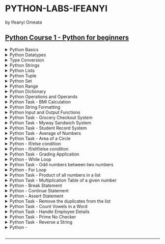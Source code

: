# PYTHON-LABS-IFEANYI
by Ifeanyi Omeata

## [Python Course 1 - Python for beginners](https://www.udemy.com/course/python-core-and-advanced)

<details>
  <summary>Python Basics</summary>

  - [ ] 1. Print String
  - [ ] 2. Use Comments

  ### 1. Print String

  ```py
  print("Hello World!")
  print("Python is easy!")

  if __name__ == '__main__':
      print('Completed!')
  ```

  ```
  Hello World!
  Python is easy!
  Completed!
  ```

  ### 2. Use Comments

  ```py
  """This is a multi-line comment
  Author: Ifeanyi omeata
  Date: 2025
  """
  
  # This is a sample Python script.
  print("Hello World!")
  print("Python is easy!")
  
  # Press the green button in the gutter to run the script.
  if __name__ == '__main__':
      print('Completed!')
  ```

  ```
  Hello World!
  Python is easy!
  Completed!
  ```

</details>

<details>
  <summary>Python Datatypes</summary>

  - [ ] 1. NoneType
  - [ ] 2. Numeric-Integer
  - [ ] 3. Numeric-Floating Point (float)
  - [ ] 4. Numeric-Complex
  - [ ] 5. Numeric-Binary
  - [ ] 6. Numeric-Hexadecimal
  - [ ] 7. Boolean

  ### 1. NoneType
  - [ ] NoneType: an object that does not contain any value
  
  ```py
  #NoneType
  a = None
  print(a)
  print(type(a))
  ```

  ```
  None
  <class 'NoneType'>
  ```

  ### 2. Numeric-Integer

  ```py
  #Numeric-Integer
  a1 = 11
  b1 = 100
  c1 = -66
  print(a1,b1,c1)
  ```

  ```
  11 100 -66
  ```

  ### 3. Numeric-Floating Point (float)

  ```py
  #Numeric-Floating Point (float)
  a2 = 33.5
  b2 = -25.8
  print(a2,b2)
  ```

  ```
  33.5 -25.8
  ```

  ### 4. Numeric-Complex

  ```py
  #Numeric-Complex
  a3 = 3+5j
  print(a3)
  print(type(a3))
  ```

  ```
  (3+5j)
  <class 'complex'>
  ```

  ### 5. Numeric-Binary

  ```py
  #Numeric-Binary
  a4=0B1010
  print(a4)
  print(type(a4))
  ```

  ```
  10
  <class 'int'>
  ```

  ### 6. Numeric-Hexadecimal

  ```py
  #Numeric-Hexadecimal
  a5=0XFF
  print(a5)
  print(type(a5))
  ```

  ```
  255
  <class 'int'>
  ```

  ### 7. Boolean

  ```py
  #Boolean
  a6 = True
  b6 = False
  print(a6,b6)
  print(9>8)
  print(type(a6))
  ```

  ```
  True False
  True
  <class 'bool'>
  ```

</details>

<details>
  <summary>Type Conversion</summary>

  - [ ] 1. Floating Point to Integer
  - [ ] 2. String to Floating Point
  - [ ] 3. Integer to Binary

  ### 1. Floating Point to Integer

  ```py
  #Floating Point to Integer
  a1=33.5
  b1=int(a1)
  print(b1)
  print(type(b1))
  ```

  ```
  33
  <class 'int'>
  ```

  ### 2. String to Floating Point

  ```py
  #String to Floating Point
  a2="22.5"
  b2=float(a2)
  print(b2)
  print(type(b2))
  ```

  ```
  22.5
  <class 'float'>
  ```

  ### 3. Integer to Binary

  ```py
  #Integer to Binary
  a3=10
  b3=bin(a3)
  print(b3)
  print(type(b3))
  ```

  ```
  0b1010
  <class 'str'>
  ```

</details>

<details>
  <summary>Python Strings</summary>

  - [ ] 1. String Basics
  - [ ] 2. String Membership
  - [ ] 3. String Length
  - [ ] 4. String Concatenation
  - [ ] 5. String Repetition
  - [ ] 6. String Slicing
  - [ ] 7. String Strip
  - [ ] 8. String Replace
  - [ ] 9. String Split
  - [ ] 10. String Join
  - [ ] 11. String Format
  - [ ] 12. String Count
  - [ ] 13. String Find
  - [ ] 14. String Index
  - [ ] 15. String Isalnum
  - [ ] 16. String Isalpha
  - [ ] 17. String Isdigit
  - [ ] 18. String Islower
  - [ ] 19. String Isupper
  - [ ] 20. String Isspace
  - [ ] 21. String Istitle
  - [ ] 22. String to Number
  - [ ] 23. Number to String

  ### 1. String Basics

  ```py
  s1="You are a good person"
  print(s1)
  
  s2="""
  You are a great person
  You are a nice person
  """
  print(s2)
  ```

  ```
  You are a good person

  You are a great person
  You are a nice person
  ```

  ### 2. String Membership

  ```py
  s1="You are a good person"
  print(s1)

  #membership
  print("good" in s1)
  print("bad" in s1)
  ```

  ```
  You are a good person

  True
  False
  ```

  ### 3. String Length

  ```py
  s1="You are a good person"
  print(s1)
  
  #length
  print(len(s1))
  ```

  ```
  You are a good person

  21
  ```

  ### 4. String Concatenation

  ```py
  #concatenation
  s3="I love"
  s4="Python"
  s5=s3+s4
  print(s5)
  ```

  ```
  I lovePython
  ```

  ### 5. String Repetition

  ```py
  #repetition
  s6="Hello"
  s7=s6*3
  print(s7)
  ```

  ```
  HelloHelloHello
  ```

  ### 6. String Slicing

  ```py
  s1="You are a good person"

  #slicing
  print(s1[0])
  print(s1[0:])
  print(s1[:7])
  print(s1[0:6])
  print(s1[0:7:2])
  print(s1[-3:-1])
  print(s1[15::-1])
  print(s1[::-1])
  ```

  ```
  Y
  You are a good person
  You are
  You ar
  Yuae
  so
  p doog a era uoY
  nosrep doog a era uoY
  ```

  ### 7. String Strip

  ```py
  #string strip
  s2="   You are a good person   "
  print(s2.strip())
  print(s2.lstrip())
  print(s2.rstrip())
  ```

  ```
  You are a good person
  You are a good person   
     You are a good person
  ```

  ### 8. String Replace

  ```py
  #string replace
  s3="You are a good person"
  print(s3.replace("good","tall"))
  ```

  ```
  You are a tall person
  ```

  ### 9. String Split

  ```py
  #string split
  s4="You are a good person"
  print(s4.split())
  ```

  ```
  ['You', 'are', 'a', 'good', 'person']
  ```

  ### 10. String Join

  ```py
  #string join
  s5="You are a good person"
  print(" ".join(s5))
  ```

  ```
  Y o u   a r e   a   g o o d   p e r s o n
  ```

  ### 11. String Format

  ```py
  #string format
  s6="You are a good person"
  print(f"Hey! {s6}")
  ```

  ```
  Hey! You are a good person
  ```

  ### 12. String Count

  ```py
  #string count
  s7="You are a good person"
  print(s7.count("a"))
  ```

  ```
  2
  ```

  ### 13. String Find

  ```py
  #string find
  s8="You are a good person"
  print(s8.find("good"))
  print(s8.find("good", 2, 14))
  print(s8.find("good", 2, 10))
  ```

  ```
  10
  10
  -1
  ```

  ### 14. String Index

  ```py
  #string index
  s9="You are a good person"
  print(s9.index("good"))
  ```

  ```
  10
  ```

  ### 15. String Isalnum

  ```py
  #string isalnum
  s10="person123"
  print(s10.isalnum())
  ```

  ```
  True
  ```

  ### 16. String Isalpha

  ```py
  #string isalpha
  s11="person"
  print(s11.isalpha())
  ```

  ```
  True
  ```

  ### 17. String Isdigit

  ```py
  #string isdigit
  s12="123"
  print(s12.isdigit())
  ```

  ```
  True
  ```

  ### 18. String Islower

  ```py
  #string islower
  s13="person"
  print(s13.islower())
  ```

  ```
  True
  ```

  ### 19. String Isupper

  ```py
  #string isupper
  s14="PERSON"
  print(s14.isupper())
  ```

  ```
  True
  ```

  ### 20. String Isspace

  ```py
  #string isspace
  s15="  "
  print(s15.isspace())
  ```

  ```
  True
  ```

  ### 21. String Istitle

  ```py
  #string istitle
  s16="Person"
  print(s16.istitle())
  ```

  ```
  True
  ```

  ### 22. String to Number

  ```py
  # String to Number
  my_string = "1011101"
  my_number = int(my_string)
  print(my_number, type(my_number))
  ```

  ```
  1011101 <class 'int'>
  ```

  ### 23. Number to String

  ```py
  # Number to String
  my_number = 1011101
  my_string = str(my_number)
  print(my_string, type(my_string))
  ```

  ```
  1011101 <class 'str'>
  ```
  
</details>



<details>
  <summary>Python Lists</summary>

  - [ ] 1. List Basics
  - [ ] 2. List Length
  - [ ] 3. List Index
  - [ ] 4. List Slicing
  - [ ] 5. List Multiplication
  - [ ] 6. List Extend
  - [ ] 7. List Append
  - [ ] 8. List Insert
  - [ ] 9. List Remove
  - [ ] 10. List Pop
  - [ ] 11. List Clear
  - [ ] 12. List Sort
  - [ ] 13. List Reverse-Sort
  - [ ] 14. List Reverse
  - [ ] 15. List Copy
  - [ ] 16. List Max and min
  - [ ] 17. List to Tuple
  - [ ] 18. Tuple to List
  - [ ] 19. List to String
  - [ ] 20. String to List
  - [ ] 21. List to Dictionary
  - [ ] 22. Dictionary to List
  - [ ] 23. List to Set
  - [ ] 24. Set to List

  ### 1. List Basics

  ```py
  # List basics
  my_list = [10, 20, "Ifeanyi", -10, 30.5]
  print(my_list)
  ```

  ```
  [10, 20, 'Ifeanyi', -10, 30.5]
  ```

  ### 2. List Length

  ```py
  # List length
  my_list = [10, 20, "Ifeanyi", -10, 30.5]
  print(len(my_list))
  ```

  ```
  5
  ```

  ### 3. List Index

  ```py
  # List index
  my_list = [10, 20, "Ifeanyi", -10, 30.5]
  print(my_list[0], my_list[2])
  ```

  ```
  10 Ifeanyi
  ```

  ### 4. List Slicing

  ```py
  # List slicing
  my_list = [10, 20, "Ifeanyi", -10, 30.5]
  print(my_list[2:5])
  ```

  ```
  ['Ifeanyi', -10, 30.5]
  ```

  ### 5. List Multiplication

  ```py
  # List multiplication
  my_list = [10, 20, "Ifeanyi", -10, 30.5]
  print(my_list * 2)
  ```

  ```
  [10, 20, 'Ifeanyi', -10, 30.5, 10, 20, 'Ifeanyi', -10, 30.5]
  ```

  ### 6. List Extend

  ```py
  # List extend
  my_list = [10, 20, "Ifeanyi", -10, 30.5]
  my_list.extend([1, 2, 3])
  print(my_list)
  ```

  ```
  [10, 20, 'Ifeanyi', -10, 30.5, 1, 2, 3]
  ```

  ### 7. List Append

  ```py
  # List append
  my_list = [10, 20, "Ifeanyi", -10, 30.5]
  my_list.append("James")
  print(my_list)
  ```

  ```
  [10, 20, 'Ifeanyi', -10, 30.5, 'James']
  ```

  ### 8. List Insert

  ```py
  # List insert
  my_list = [10, 20, "Ifeanyi", -10, 30.5]
  my_list.insert(0, 99)
  print(my_list)
  ```

  ```
  [99, 10, 20, 'Ifeanyi', -10, 30.5]
  ```

  ### 9. List Remove

  ```py
  # List remove
  my_list = [10, 20, "Ifeanyi", -10, 30.5]
  my_list.remove(30.5)
  print(my_list)
  ```

  ```
  [10, 20, 'Ifeanyi', -10]
  ```

  ### 10. List Pop

  ```py
  # List pop
  my_list = [10, 20, "Ifeanyi", -10, 30.5]
  my_list.pop()
  print(my_list)
  ```

  ```
  [10, 20, 'Ifeanyi', -10]
  ```

  ### 11. List Clear

  ```py
  # List clear
  my_list = [10, 20, "Ifeanyi", -10, 30.5]
  my_list.clear()
  print(my_list)
  ```

  ```
  []
  ```

  ### 12. List Sort

  ```py
  # List sort
  my_list = ["10", "20", "Ifeanyi", "-10", "30.5"]
  my_list.sort()
  print(my_list)
  ```

  ```
  ['-10', '10', '20', '30.5', 'Ifeanyi']
  ```

  ### 13. List Reverse-Sort

  ```py
  # List reverse-sort
  my_list = ["10", "20", "Ifeanyi", "-10", "30.5"]
  my_list.sort(reverse=True)
  print(my_list)
  ```

  ```
  ['Ifeanyi', '30.5', '20', '10', '-10']
  ```

  ### 14. List Reverse

  ```py
  # List reverse
  my_list = [10, 20, "Ifeanyi", -10, 30.5]
  my_list.reverse()
  print(my_list)
  ```

  ```
  [30.5, -10, 'Ifeanyi', 20, 10]
  ```

  ### 15. List Copy

  ```py
  # List copy
  my_list = [10, 20, "Ifeanyi", -10, 30.5]
  my_new_list = my_list.copy()
  print(my_new_list)
  ```

  ```
  [10, 20, 'Ifeanyi', -10, 30.5]
  ```

  ### 16. List Max and min

  ```py
  # List Max and min
  my_list = [10, 20, -10, 30.5]
  print(max(my_list), min(my_list))
  ```

  ```
  30.5 -10
  ```

  ### 17. List to Tuple

  ```py
  # List to Tuple
  my_list = [10, 20, "Ifeanyi", -10, 30.5]
  my_tuple = tuple(my_list)
  print(my_tuple)
  ```

  ```
  (10, 20, 'Ifeanyi', -10, 30.5)
  ```

  ### 18. Tuple to List

  ```py
  # Tuple to List
  my_tuple = (10, 20, "Ifeanyi", -10, 30.5)
  my_list = list(my_tuple)
  print(my_list)
  ```

  ```
  [10, 20, 'Ifeanyi', -10, 30.5]
  ```

  ### 19. List to String

  ```py
  # List to String
  my_list = [10, 20, "Ifeanyi", -10, 30.5]
  my_string = ", ".join(str(item) for item in my_list)
  print(my_string)
  ```

  ```
  10, 20, Ifeanyi, -10, 30.5
  ```

  ### 20. String to List

  ```py
  # String to List
  my_string = "10, 20, Ifeanyi, -10, 30.5"
  my_list = my_string.split(", ")
  print(my_list)
  ```

  ```
  ['10', '20', 'Ifeanyi', '-10', '30.5']
  ```

  ### 21. List to Dictionary

  ```py
  # List to Dictionary
  my_list = [("a", 10), ("b", 20), ("c", 30)]
  my_dict = dict(my_list)
  print(my_dict)

  my_list = [10, 20, "Ifeanyi", -10, 30.5]
  my_dict = {item: index for index, item in enumerate(my_list)}
  print(my_dict)
  ```

  ```
  {'a': 10, 'b': 20, 'c': 30}
  {10: 0, 20: 1, 'Ifeanyi': 2, -10: 3, 30.5: 4}
  ```

  ### 22. Dictionary to List

  ```py
  # Dictionary to List
  my_dict = {"a": 10, "b": 20, "c": 30}
  my_list = list(my_dict.items())
  print(my_list)
  
  my_dict = {"a": 10, "b": 20, "c": 30}
  my_list = list(my_dict.values())
  print(my_list)
  
  my_dict = {"a": 10, "b": 20, "c": 30}
  my_list = list(my_dict.keys())
  print(my_list)
  ```

  ```
  [('a', 10), ('b', 20), ('c', 30)]
  [10, 20, 30]
  ['a', 'b', 'c']
  ```

  ### 23. List to Set

  ```py
  # List to Set
  my_list = [10, 20, "Ifeanyi", -10, 30.5]
  my_set = set(my_list)
  print(my_set)
  ```

  ```
  {10, 'Ifeanyi', 20, -10, 30.5}
  ```

  ### 24. Set to List

  ```py
  # Set to List
  my_set = {10, 20, "Ifeanyi", -10, 30.5}
  my_list = list(my_set)
  print(my_list)
  ```

  ```
  [20, 'Ifeanyi', -10, 10, 30.5]
  ```

</details>

<details>
  <summary>Python Tuple</summary>

  - [ ] 1. Tuple Basics
  - [ ] 2. Tuple Count
  - [ ] 3. Tuple Length
  - [ ] 4. Tuple Index
  - [ ] 5. Tuple Max & Min
  - [ ] 6. Tuple Sum
  - [ ] 7. Tuple Sorted
  - [ ] 8. Tuple Reversed
  - [ ] 9. Tuple Slicing
  - [ ] 10. Tuple Membership
  - [ ] 11. Tuple Unpacking
  - [ ] 12. Tuple to List
  - [ ] 13. List to Tuple
  - [ ] 14. Tuple to String
  - [ ] 15. String to Tuple
  - [ ] 16. Tuple to Dictionary
  - [ ] 17. Dictionary to Tuple
  - [ ] 18. Tuple to Set
  - [ ] 19. Set to Tuple

  ### 1. Tuple Basics

  ```py
  # Tuple basics
  my_tuple = (10, 20, "Ifeanyi", -10, 30.5)
  print(my_tuple)
  ```

  ```
  (10, 20, 'Ifeanyi', -10, 30.5)
  ```

  ### 2. Tuple Count

  ```py
  # Tuple Count
  my_tuple = (10, 20, "Ifeanyi", -10, 30.5, 10, 20)
  print(my_tuple.count(10))
  ```

  ```
  2
  ```

  ### 3. Tuple Length

  ```py
  # Tuple Length
  my_tuple = (10, 20, "Ifeanyi", -10, 30.5, 10, 20)
  print(len(my_tuple))
  ```

  ```
  7
  ```

  ### 4. Tuple Index

  ```py
  # Tuple Index
  my_tuple = (10, 20, "Ifeanyi", -10, 30.5, 10, 20)
  print(my_tuple.index(20))
  ```

  ```
  1
  ```

  ### 5. Tuple Max & Min

  ```py
  # Tuple Max & Min
  my_tuple = (10, 20, -10, 30.5, 10, 20)
  print(max(my_tuple), min(my_tuple))
  ```

  ```
  30.5 -10
  ```

  ### 6. Tuple Sum

  ```py
  # Tuple Sum
  my_tuple = (10, 20, -10, 30.5, 10, 20)
  print(sum(my_tuple))
  ```

  ```
  80.5
  ```

  ### 7. Tuple Sorted

  ```py
  # Tuple Sorted
  my_tuple = (10, 20, -10, 30.5, 10, 20)
  print(sorted(my_tuple))
  print(tuple(sorted(my_tuple)))
  print(sorted(my_tuple, reverse=True))
  print(tuple(sorted(my_tuple, reverse=True)))
  ```

  ```
  [-10, 10, 10, 20, 20, 30.5]
  (-10, 10, 10, 20, 20, 30.5)
  [30.5, 20, 20, 10, 10, -10]
  (30.5, 20, 20, 10, 10, -10)
  ```

  ### 8. Tuple Reversed

  ```py
  # Tuple Reversed
  my_tuple = (10, 20, -10, 30.5, 10, 20)
  print(reversed(my_tuple))
  print(tuple(reversed(my_tuple)))
  ```

  ```
  <reversed object at 0x00000169C2BFD060>
  (20, 10, 30.5, -10, 20, 10)
  ```

  ### 9. Tuple Slicing

  ```py
  # Tuple Slicing
  my_tuple = (10, 20, "Ifeanyi", -10, 30.5, 10, 20)
  print(my_tuple[0:3])
  ```

  ```
  (10, 20, 'Ifeanyi')
  ```

  ### 10. Tuple Membership

  ```py
  # Tuple Membership
  my_tuple = (10, 20, "Ifeanyi", -10, 30.5, 10, 20)
  print(10 in my_tuple)
  ```

  ```
  True
  ```

  ### 11. Tuple Unpacking

  ```py
  # Tuple Unpacking
  my_tuple = (10, 20, "Ifeanyi", -10, 30.5)
  a, b, c, d, e = my_tuple
  print(a, b, c, d, e)
  ```

  ```
  10 20 Ifeanyi -10 30.5
  ```

  ### 12. Tuple to List

  ```py
  # Tuple to List
  my_tuple = (10, 20, "Ifeanyi", -10, 30.5)
  my_list = list(my_tuple)
  print(my_list)
  ```

  ```
  [10, 20, 'Ifeanyi', -10, 30.5]
  ```

  ### 13. List to Tuple

  ```py
  # List to Tuple
  my_list = [10, 20, "Ifeanyi", -10, 30.5]
  my_tuple = tuple(my_list)
  print(my_tuple)
  ```

  ```
  (10, 20, 'Ifeanyi', -10, 30.5)
  ```

  ### 14. Tuple to String

  ```py
  # Tuple to String
  my_tuple = (10, 20, "Ifeanyi", -10, 30.5)
  my_string = ", ".join(str(item) for item in my_tuple)
  print(my_string)
  ```

  ```
  10, 20, Ifeanyi, -10, 30.5
  ```

  ### 15. String to Tuple

  ```py
  # String to Tuple
  my_string = "10, 20, Ifeanyi, -10, 30.5"
  my_tuple = tuple(my_string.split(", "))
  print(my_tuple)
  ```

  ```
  ('10', '20', 'Ifeanyi', '-10', '30.5')
  ```

  ### 16. Tuple to Dictionary

  ```py
  # Tuple to Dictionary
  my_tuple = (("a", 10), ("b", 20), ("c", 30))
  my_dict = dict(my_tuple)
  print(my_dict)
  ```

  ```
  {'a': 10, 'b': 20, 'c': 30}
  ```

  ### 17. Dictionary to Tuple

  ```py
  # Dictionary to Tuple
  my_dict = {"a": 10, "b": 20, "c": 30}
  my_tuple = tuple(my_dict.items())
  print(my_tuple)
  ```

  ```
  (('a', 10), ('b', 20), ('c', 30))
  ```

  ### 18. Tuple to Set

  ```py
  # Tuple to Set
  my_tuple = (10, 20, "Ifeanyi", -10, 30.5)
  my_set = set(my_tuple)
  print(my_set)
  ```

  ```
  {10, 20, 'Ifeanyi', -10, 30.5}
  ```

  ### 19. Set to Tuple

  ```py
  # Set to Tuple
  my_set = {10, 20, "Ifeanyi", -10, 30.5}
  my_tuple = tuple(my_set)
  print(my_tuple)
  ```

  ```
  (20, 'Ifeanyi', -10, 10, 30.5)
  ```

</details>


<details>
  <summary>Python Set</summary>

  - [ ] 1. Set Basics
  - [ ] 2. Set Add
  - [ ] 3. Set Remove
  - [ ] 4. Set Pop
  - [ ] 5. Set Clear
  - [ ] 6. Set Length
  - [ ] 7. Set Update
  - [ ] 8. Set Union
  - [ ] 9. Set Intersection
  - [ ] 10. Set Difference
  - [ ] 11. Set Symmetric Difference
  - [ ] 12. Set Subset
  - [ ] 13. Set Superset
  - [ ] 14. Set to Frozen Set
  - [ ] 15. Frozen Set to Set

  ### 1. Set Basics

  ```py
  # Set Basics
  my_set = {1, 2, 3, 4, 5}
  print(my_set)
  ```

  ```
  {1, 2, 3, 4, 5}
  ```

  ### 2. Set Add

  ```py
  # Set Add
  my_set = {1, 2, 3, 4, 5}
  my_set.add(6)
  print(my_set)
  ```

  ```
  {1, 2, 3, 4, 5, 6}
  ```

  ### 3. Set Remove

  ```py
  # Set Remove
  my_set = {1, 2, 3, 4, 5}
  my_set.remove(2)
  print(my_set)
  ```

  ```
  {1, 3, 4, 5}
  ```

  ### 4. Set Pop

  ```py
  # Set Pop
  my_set = {1, 2, 3, 4, 5}
  my_set.pop()
  print(my_set)
  ```

  ```
  {2, 3, 4, 5}
  ```

  ### 5. Set Clear

  ```py
  # Set Clear
  my_set = {1, 2, 3, 4, 5}
  my_set.clear()
  print(my_set)
  ```

  ```
  set()
  ```

  ### 6. Set Length

  ```py
  # Set Length
  my_set = {1, 2, 3, 4, 5}
  print(len(my_set))
  ```

  ```
  5
  ```

  ### 7. Set Update

  ```py
  # Set Update
  my_set = {1, 2, 3, 4, 5}
  my_set.update([4, 5, 6, 7, 8, 9, 10])
  print(my_set)
  ```

  ```
  {1, 2, 3, 4, 5, 6, 7, 8, 9, 10}
  ```

  ### 8. Set Union

  ```py
  # Set Union
  my_set = {1, 2, 3, 4, 5}
  my_set2 = {4, 5, 6, 7, 8, 9, 10}
  print(my_set.union(my_set2))
  ```

  ```
  {1, 2, 3, 4, 5, 6, 7, 8, 9, 10}
  ```

  ### 9. Set Intersection

  ```py
  # Set Intersection
  my_set = {1, 2, 3, 4, 5}
  my_set2 = {4, 5, 6, 7, 8, 9, 10}
  print(my_set.intersection(my_set2))
  ```

  ```
  {4, 5}
  ```

  ### 10. Set Difference

  ```py
  # Set Difference
  my_set = {1, 2, 3, 4, 5}
  my_set2 = {4, 5, 6, 7, 8, 9, 10}
  print(my_set.difference(my_set2))
  ```

  ```
  {1, 2, 3}
  ```

  ### 11. Set Symmetric Difference

  ```py
  # Set Symmetric Difference
  my_set = {1, 2, 3, 4, 5}
  my_set2 = {4, 5, 6, 7, 8, 9, 10}
  print(my_set.symmetric_difference(my_set2))
  ```

  ```
  {1, 2, 3, 6, 7, 8, 9, 10}
  ```

  ### 12. Set Subset

  ```py
  # Set Subset
  my_set = {1, 2, 3, 4, 5}
  my_set2 = {1, 2, 3, 4, 5, 6, 7, 8, 9, 10}
  print(my_set.issubset(my_set2))
  ```

  ```
  True
  ```

  ### 13. Set Superset

  ```py
  # Set Superset
  my_set = {1, 2, 3, 4, 5, 6, 7, 8, 9, 10}
  my_set2 = {1, 2, 3, 4, 5}
  print(my_set.issuperset(my_set2))
  ```

  ```
  True
  ```

  ### 14. Set to Frozen Set

  ```py
  # Set to Frozen Set
  my_set = {1, 2, 3, 4, 5}
  my_frozen_set = frozenset(my_set)
  print(my_frozen_set, type(my_frozen_set))
  ```

  ```
  frozenset({1, 2, 3, 4, 5}) <class 'frozenset'>
  ```

  ### 15. Frozen Set to Set

  ```py
  # Frozen Set to Set
  my_frozen_set = frozenset({1, 2, 3, 4, 5})
  my_set = set(my_frozen_set)
  print(my_set, type(my_set))
  ```

  ```
  {1, 2, 3, 4, 5} <class 'set'>
  ```


</details>


<details>
  <summary>Python Range</summary>

  - [ ] 1. Range Basics
  - [ ] 2. Range with start, stop
  - [ ] 3. Range with start, stop, step
  - [ ] 4. Range Length
  - [ ] 5. Range to List
  - [ ] 6. Range to Tuple
  - [ ] 7. Range to Set
  - [ ] 8. Range to Dictionary

  ### 1. Range Basics

  ```py
  # Range Basics
  my_range = range(5)
  for i in my_range:
      print(i)
  ```

  ```
  0
  1
  2
  3
  4
  ```

  ### 2. Range with start, stop

  ```py
  # Range with start, stop
  my_range = range(1, 10)
  for i in my_range:
      print(i)
  ```

  ```
  1
  2
  3
  4
  5
  6
  7
  8
  9
  ```

  ### 3. Range with start, stop, step

  ```py
  # Range with start, stop, step
  my_range = range(1, 10, 2)
  for i in my_range:
      print(i)
  ```

  ```
  1
  3
  5
  7
  9
  ```

  ### 4. Range Length

  ```py
  # Range Length
  my_range = range(5)
  print(len(my_range))
  ```

  ```
  5
  ```

  ### 5. Range to List

  ```py
  # Range to List
  my_range = range(5)
  my_list = list(my_range)
  print(my_list)
  ```

  ```
  [0, 1, 2, 3, 4]
  ```

  ### 6. Range to Tuple

  ```py
  # Range to Tuple
  my_range = range(5)
  my_tuple = tuple(my_range)
  print(my_tuple)
  ```

  ```
  (0, 1, 2, 3, 4)
  ```

  ### 7. Range to Set

  ```py
  # Range to Set
  my_range = range(5)
  my_set = set(my_range)
  print(my_set)
  ```

  ```
  {0, 1, 2, 3, 4}
  ```

  ### 8. Range to Dictionary

  ```py
  # Range to Dictionary
  my_range = range(5,10,2)
  my_dict = dict((index,item) for index,item in enumerate(my_range))
  print(my_dict)
  ```

  ```
  {0: 5, 1: 7, 2: 9}
  ```

</details>


<details>
  <summary>Python Dictionary</summary>
  
  - [ ] 1. Dictionary Basics
  - [ ] 2. Dictionary Length
  - [ ] 3. Dictionary Access
  - [ ] 4. Dictionary Get
  - [ ] 5. Dictionary Items
  - [ ] 6. Dictionary Keys
  - [ ] 7. Dictionary Values
  - [ ] 8. Dictionary Clear
  - [ ] 9. Dictionary Copy
  - [ ] 10. Dictionary Fromkeys
  - [ ] 11. Dictionary Has_key
  - [ ] 12. Dictionary Pop
  - [ ] 13. Dictionary Popitem
  - [ ] 14. Dictionary Setdefault
  - [ ] 15. Dictionary Update
  - [ ] 16. Dictionary with Nested Dictionaries
  - [ ] 17. Dictionary with list of Tuples
  - [ ] 18. Dictionary with list of Dictionaries

  ### 1. Dictionary Basics

  ```py
  # Dictionary Basics
  my_dict = {"name": "John", "age": 25, "city": "New York", "is_student": True}
  print(my_dict)
  ```

  ```
  {'name': 'John', 'age': 25, 'city': 'New York', 'is_student': True}
  ```

  ### 2. Dictionary Length

  ```py
  # Dictionary Length
  my_dict = {"name": "John", "age": 25, "city": "New York", "is_student": True}
  print(len(my_dict))
  ```

  ```
  4
  ```

  ### 3. Dictionary Access

  ```py
  # Dictionary access
  my_dict = {"name": "John", "age": 25, "city": "New York", "is_student": True}
  print(my_dict["name"])
  ```

  ```
  John
  ```

  ### 4. Dictionary Get

  ```py
  # Dictionary get
  my_dict = {"name": "John", "age": 25, "city": "New York", "is_student": True}
  print(my_dict.get("name"))
  ```

  ```
  John
  ```

  ### 5. Dictionary Items

  ```py
  # Dictionary items
  my_dict = {"name": "John", "age": 25, "city": "New York", "is_student": True}
  print(my_dict.items())
  ```

  ```
  dict_items([('name', 'John'), ('age', 25), ('city', 'New York'), ('is_student', True)])
  ```

  ### 6. Dictionary Keys

  ```py
  # Dictionary keys
  my_dict = {"name": "John", "age": 25, "city": "New York", "is_student": True}
  print(my_dict.keys())
  ```

  ```
  dict_keys(['name', 'age', 'city', 'is_student'])
  ```

  ### 7. Dictionary Values

  ```py
  # Dictionary values
  my_dict = {"name": "John", "age": 25, "city": "New York", "is_student": True}
  print(my_dict.values())
  ```

  ```
  dict_values(['John', 25, 'New York', True])
  ```

  ### 8. Dictionary Clear

  ```py
  # Dictionary clear
  my_dict = {"name": "John", "age": 25, "city": "New York", "is_student": True}
  my_dict.clear()
  print(my_dict)
  ```

  ```
  {}
  ```

  ### 9. Dictionary Copy

  ```py
  # Dictionary copy
  my_dict = {"name": "John", "age": 25, "city": "New York", "is_student": True}
  my_dict_copy = my_dict.copy()
  print(my_dict_copy)
  ```

  ```
  {'name': 'John', 'age': 25, 'city': 'New York', 'is_student': True}
  ```

  ### 10. Dictionary Fromkeys

  ```py
  # Dictionary fromkeys
  my_dict = {"name": "John", "age": 25, "city": "New York", "is_student": True}
  
  my_dict_fromkeys = dict.fromkeys(["name", "age", "city", "is_student"])
  print("Default fromkeys:", my_dict_fromkeys)
  
  my_dict_fromkeys_with_value = dict.fromkeys(["name", "age", "city", "is_student"], "default")
  print("fromkeys with default value:", my_dict_fromkeys_with_value)
  ```

  ```
  Default fromkeys: {'name': None, 'age': None, 'city': None, 'is_student': None}
  fromkeys with default value: {'name': 'default', 'age': 'default', 'city': 'default', 'is_student': 'default'}
  ```

  ### 11. Dictionary Has_key

  ```py
  # Dictionary has_key
  my_dict = {"name": "John", "age": 25, "city": "New York", "is_student": True}
  print("name" in my_dict)
  ```

  ```
  True
  ```

  ### 12. Dictionary Pop

  ```py
  # Dictionary pop
  my_dict = {"name": "John", "age": 25, "city": "New York", "is_student": True}
  my_dict.pop("name")
  print(my_dict)
  ```

  ```
  {'age': 25, 'city': 'New York', 'is_student': True}
  ```

  ### 13. Dictionary Popitem

  ```py
  # Dictionary popitem
  my_dict = {"name": "John", "age": 25, "city": "New York", "is_student": True}
  my_dict.popitem()
  print(my_dict)
  ```

  ```
  {'name': 'John', 'age': 25, 'city': 'New York'}
  ```

  ### 14. Dictionary Setdefault

  ```py
  # Dictionary setdefault
  my_dict = {"age": 25, "city": "New York", "is_student": True}
  my_dict.setdefault("name", "Unknown")
  print(my_dict)
  ```

  ```
  {'age': 25, 'city': 'New York', 'is_student': True, 'name': 'Unknown'}
  ```

  ### 15. Dictionary Update

  ```py
  # Dictionary update
  my_dict = {"name": "John", "age": 25, "city": "New York", "is_student": True}
  my_dict.update({"name": "Daniel", "age": 30})
  print(my_dict)
  ```

  ```
  {'name': 'Daniel', 'age': 30, 'city': 'New York', 'is_student': True}
  ```

  ### 16. Dictionary with Nested Dictionaries

  ```py
  # Dictionary with nested dictionaries
  my_dict = {
      "name": "John",
      "age": 25,
      "city": "New York",
      "is_student": True,
      "address": {
          "street": "123 Main St",
          "city": "New York",
          "zip": "10001"
      }
  }
  print(my_dict)
  ```

  ```
  {'name': 'John', 'age': 25, 'city': 'New York', 'is_student': True, 'address': {'street': '123 Main St', 'city': 'New York', 'zip': '10001'}}
  ```

  ### 17. Dictionary with list of Tuples

  ```py
  # Dictionary with list of tuples
  my_dict = {
      "name": "John",
      "age": 25,
      "city": "New York",
      "skills": [("Python", "Intermediate"), ("SQL", "Advanced"), ("JavaScript", "Beginner")]
  }
  print(my_dict)
  ```

  ```
  {'name': 'John', 'age': 25, 'city': 'New York', 'skills': [('Python', 'Intermediate'), ('SQL', 'Advanced'), ('JavaScript', 'Beginner')]}
  ```

  ### 18. Dictionary with list of Dictionaries

  ```py
  # Dictionary with list of dictionaries
  my_dict = {
      "name": "John",
      "age": 25,
      "city": "New York",
      "skills": [
          {"language": "Python", "level": "Intermediate"},
          {"language": "SQL", "level": "Advanced"},
          {"language": "JavaScript", "level": "Beginner"}
      ]
  }
  print(my_dict)
  ```

  ```
  {'name': 'John', 'age': 25, 'city': 'New York', 'skills': [{'language': 'Python', 'level': 'Intermediate'}, {'language': 'SQL', 'level': 'Advanced'}, {'language': 'JavaScript', 'level': 'Beginner'}]}
  ```

</details>


<details>
  <summary>Python Operations and Operands</summary>
  
  - [ ] 1. Addition
  - [ ] 2. Subtraction
  - [ ] 3. Multiplication
  - [ ] 4. Division
  - [ ] 5. Floor Division
  - [ ] 6. Modulus
  - [ ] 7. Exponentiation
  - [ ] 8. Assignment Operators
  - [ ] 9. Comparison Operators
  - [ ] 10. Logical Operators
  - [ ] 11. Identity Operators
  - [ ] 12. Membership Operators

  ### 1. Addition

  ```py
  # Addition
  a,b=10,5
  print(a+b)
  ```

  ```
  15
  ```

  ### 2. Subtraction

  ```py
  # Subtraction
  a,b=10,5
  print(a-b)
  ```

  ```
  5
  ```

  ### 3. Multiplication

  ```py
  # Multiplication
  a,b=10,5
  print(a*b)
  ```

  ```
  50
  ```

  ### 4. Division

  ```py
  # Division
  a,b=10,5
  print(a/b)
  ```

  ```
  2.0
  ```

  ### 5. Floor Division

  ```py
  # Floor Division
  a,b=10,5
  print(a//b)
  ```

  ```
  2
  ```

  ### 6. Modulus

  ```py
  # Modulus
  a,b=10,5
  print(a%b)
  ```

  ```
  0
  ```

  ### 7. Exponentiation

  ```py
  # Exponentiation
  a,b=10,5
  print(a**b)
  ```

  ```
  100000
  ```

  ### 8. Assignment Operators

  ```py
  # Assignment Operators
  a=b=c=10
  print(a,b,c)
  
  a=10
  a+=10
  print(a)
  
  a=10
  a-=10
  print(a)
  
  a=10
  a*=10
  print(a)
  
  a=10
  a/=10
  print(a)
  
  a=10
  a%=10
  print(a)
  
  a=10
  a//=10
  print(a)
  
  a=10
  a**=10
  print(a)
  ```

  ```
  10 10 10
  20
  0
  100
  1.0
  0
  1
  10000000000
  ```

  ### 9. Comparison Operators

  ```py
  # Comparison Operators
  a,b=10,5
  print(a==b)
  print(a!=b)
  print(a>b)
  print(a<b)
  print(a>=b)
  print(a<=b)
  ```

  ```
  False
  True
  True
  False
  True
  False
  ```

  ### 10. Logical Operators

  ```py
  # Logical Operators
  a,b=True,False
  print(a and b)
  print(a or b)
  print(not a)
  ```

  ```
  False
  True
  False
  ```

  ### 11. Identity Operators

  ```py
  # Identity Operators
  a,b=10,10
  print(a is b)
  print(a is not b)
  ```

  ```
  True
  False
  ```

  ### 12. Membership Operators

  ```py
  # Membership Operators
  a="Hello World"
  print("H" in a)
  print("h" in a)
  print("H" not in a)
  print("h" not in a)
  ```

  ```
  True
  False
  False
  True
  ```


</details>


<details>
  <summary>Python Task - BMI Calculation</summary>
 
  ### Calculate BMI

  ```py
  # Calculate BMI
  height_in_feet=5.9167
  weight_in_kg=80
  
  height_in_meters=height_in_feet*0.3048
  
  bmi=weight_in_kg/(height_in_meters**2)
  print('BMI', bmi)
  ```

  ```
  BMI 24.59806602388617
  ```

</details>


<details>
  <summary>Python String Formatting</summary>
 
  ### Python String Formatting

  ```py
  #String Formatting
  name,marks="John",94.5678
  print(name,marks,sep='|')
  
  print("Name is",name,"and marks are",marks)
  print("Name is %s and marks are %.3f"%(name,marks))
  print("Name is {0} and marks are {1:.2f}".format(name,marks))
  print(f"Name is {name} and marks are {marks:.1f}")
  ```

  ```
  John|94.5678
  Name is John and marks are 94.5678
  Name is John and marks are 94.568
  Name is John and marks are 94.57
  Name is John and marks are 94.6
  ```

</details>

<details>
  <summary>Python Input and Output Functions</summary>
  
  - [ ] 1. Input and Output Functions
  - [ ] 2. Multiple Inputs
 
  ### 1. Input and Output Functions

  ```py
  # Input and Output Functions
  name=input("Enter your name: ")
  age=int(input("Enter your age: "))
  print(name,age)
  print(type(name),type(age))
  ```

  ```
  Enter your name: Ifeanyi
  Enter your age: 30
  Ifeanyi 30
  <class 'str'> <class 'int'>
  ```

  ### 2. Multiple Inputs
  
  ```py
  # Multiple Inputs
  a,b,c=input("Enter three numbers separated by comma: ").split(",")
  list_1=[int(x) for x in input("Enter another three numbers: ").split()]
  print(a,b,c)
  print(type(a),type(b),type(c))
  print(list_1)
  ```

  ```
  Enter three numbers separated by comma: 2,3,4
  Enter another three numbers: 1 2 3
  2 3 4
  <class 'str'> <class 'str'> <class 'str'>
  [1, 2, 3]
  ```

</details>

<details>
  <summary>Python Task - Grocery Checkout System</summary>
  
  ### python\index.py

  ```py
  # Python Task - Grocery Checkout System

  prices = {
      'apple': 1.00,
      'banana': 0.50,
      'orange': 0.75,
      'pear': 1.25,
      'pineapple': 2.00,
  }
  
  TAX_RATE = 8.5/100
  
  item_1_name = input("Enter the name of the first item: ").lower()
  item_1_quantity = int(input("Enter the quantity of the first item: "))
  
  item_2_name = input("Enter the name of the second item: ").lower()
  item_2_quantity = int(input("Enter the quantity of the second item: "))
  
  item_3_name = input("Enter the name of the third item: ").lower()
  item_3_quantity = int(input("Enter the quantity of the third item: "))
  
  item_1_unit_price = prices.get(item_1_name,0.0)
  item_2_unit_price = prices.get(item_2_name,0.0)
  item_3_unit_price = prices.get(item_3_name,0.0)
  
  item_1_price = item_1_unit_price * item_1_quantity
  item_2_price = item_2_unit_price * item_2_quantity
  item_3_price = item_3_unit_price * item_3_quantity
  
  total_price = item_1_price + item_2_price + item_3_price
  
  tax_amount = total_price * TAX_RATE
  total_price_with_tax = total_price + tax_amount
  
  print("\n-----Receipt-----")
  print(f"{item_1_name.capitalize()}: {item_1_quantity} @ ${item_1_unit_price:.2f} each = ${item_1_price:.2f}")
  print(f"{item_2_name.capitalize()}: {item_2_quantity} @ ${item_2_unit_price:.2f} each = ${item_2_price:.2f}")
  print(f"{item_3_name.capitalize()}: {item_3_quantity} @ ${item_3_unit_price:.2f} each = ${item_3_price:.2f}")
  
  print(f"Subtotal: ${total_price:.2f}")
  print(f"Tax (8.5%): ${tax_amount:.2f}")
  print(f"Total Amount: ${total_price_with_tax:.2f}")
  print("-----------------\n")
  ```

  ```
  Enter the name of the first item: apple
  Enter the quantity of the first item: 10
  Enter the name of the second item: pear
  Enter the quantity of the second item: 5
  Enter the name of the third item: pineapple
  Enter the quantity of the third item: 2
  
  -----Receipt-----
  Apple: 10 @ $1.00 each = $10.00
  Pear: 5 @ $1.25 each = $6.25
  Pineapple: 2 @ $2.00 each = $4.00
  Subtotal: $20.25
  Tax (8.5%): $1.72
  Total Amount: $21.97
  -----------------
  ```

</details>

<details>
  <summary>Python Task - Myway Sandwich System</summary>
  
  ### python\index.py
  
  ```py
  # Python Task - Myway Sandwich System
  
  myway_sandwiches = {
      "1": ['steak_n_cheese', 10.00],
      "2": ['steak_n_bacon', 12.00],
      "3": ['bourbon_brisket', 14.00],
      "4": ['chicken_teriyaki', 12.00],
      "5": ['turkey_breast', 12.00],
      "6": ['meatball_sub', 9.00],
      "7": ['italian_sub', 11.00],
  }
  
  toppings = {
      'onions': 1.00,
      'lettuce': 0.50,
      'olive': 1.25,
      'peppers': 2.00,
      'pickles': 1.00,
      'tomatoes': 0.50,
  }
  
  TAX_RATE = 8.5/100
  
  sandwich_no = input("Enter the menu number of the sandwich you want to order: ")
  sandwich_qty = int(input("Enter the quantity of the sandwich you want to order: "))
  
  toppings_1_name = input("Enter the name of the first topping: ").lower()
  toppings_1_qty = int(input("Enter the quantity of the first topping: "))
  
  toppings_2_name = input("Enter the name of the second topping: ").lower()
  toppings_2_qty = int(input("Enter the quantity of the second topping: "))
  
  toppings_3_name = input("Enter the name of the third topping: ").lower()
  toppings_3_qty = int(input("Enter the quantity of the third topping: "))
  
  sandwich_unit_price = myway_sandwiches.get(sandwich_no)[1]
  toppings_1_unit_price = toppings.get(toppings_1_name,0.0)
  toppings_2_unit_price = toppings.get(toppings_2_name,0.0)
  toppings_3_unit_price = toppings.get(toppings_3_name,0.0)
  
  sandwich_price = sandwich_unit_price * sandwich_qty
  toppings_1_price = toppings_1_unit_price * toppings_1_qty
  toppings_2_price = toppings_2_unit_price * toppings_2_qty
  toppings_3_price = toppings_3_unit_price * toppings_3_qty
  
  total_price = sandwich_price + toppings_1_price + toppings_2_price + toppings_3_price
  
  tax_amount = total_price * TAX_RATE
  total_price_with_tax = total_price + tax_amount
  
  print("\n-----Receipt-----")
  print(f"{myway_sandwiches.get(sandwich_no)[0].capitalize()}: {sandwich_qty} @ ${sandwich_unit_price:.2f} each = ${sandwich_price:.2f}")
  print(f"{toppings_1_name.capitalize()}: {toppings_1_qty} @ ${toppings_1_unit_price:.2f} each = ${toppings_1_price:.2f}")
  print(f"{toppings_2_name.capitalize()}: {toppings_2_qty} @ ${toppings_2_unit_price:.2f} each = ${toppings_2_price:.2f}")
  print(f"{toppings_3_name.capitalize()}: {toppings_3_qty} @ ${toppings_3_unit_price:.2f} each = ${toppings_3_price:.2f}")
  print(f"Subtotal: ${total_price:.2f}")
  print(f"Tax (8.5%): ${tax_amount:.2f}")
  print(f"Total Amount: ${total_price_with_tax:.2f}")
  print("-----------------\n")
  ```

  ```
  Enter the menu number of the sandwich you want to order: 3
  Enter the quantity of the sandwich you want to order: 2
  Enter the name of the first topping: onions
  Enter the quantity of the first topping: 5
  Enter the name of the second topping: olive
  Enter the quantity of the second topping: 3
  Enter the name of the third topping: tomatoes
  Enter the quantity of the third topping: 10
  
  -----Receipt-----
  Bourbon_brisket: 2 @ $14.00 each = $28.00
  Onions: 5 @ $1.00 each = $5.00
  Olive: 3 @ $1.25 each = $3.75
  Tomatoes: 10 @ $0.50 each = $5.00
  Subtotal: $41.75
  Tax (8.5%): $3.55
  Total Amount: $45.30
  -----------------
  ```

</details>

<details>
  <summary>Python Task - Student Record System</summary>
  
  ### python\index.py

  ```py
  # Python Task - Student Record System
  student_id = int(input("Enter the student ID: "))
  student_first_name = input("Enter the student first name: ")
  student_last_name = input("Enter the student last name: ")
  student_score = float(input("Enter the student score: "))
  
  print("\n-----Student Report-----")
  print(f"Student ID: {student_id}")
  print(f"Student name: {student_first_name.capitalize()} {student_last_name.capitalize()}")
  print(f"Student score: {student_score:.2f}")
  print("------------------------\n")
  ```

  ```
  Enter the student ID: 10052 
  Enter the student first name: James
  Enter the student last name: Munroe
  Enter the student score: 99
  
  -----Student Report-----
  Student ID: 10052
  Student name: James Munroe
  Student score: 99.00
  ------------------------
  ```

</details>

<details>
  <summary>Python Task - Average of Numbers</summary>
  
  ### python\index.py

  ```py
  # Python Task - Average of Numbers
  a,b,c = map(int, input("Enter the three numbers, separate by commas: ").split(","))
  
  num_average = (a + b + c) / 3
  
  print(f"The average of the three numbers is {num_average:.2f}")
  ```

  ```
  Enter the three numbers, separate by commas: 4,5,6
  The average of the three numbers is 5.00
  ```

</details>

<details>
  <summary>Python Task - Area of a Circle</summary>
  
  ### python\index.py

  ```py
  # Python Task - Area of a Circle
  import math
  
  radius = float(input("Enter the radius of the circle: "))
  pi = math.pi #22/7
  area = pi * radius * radius
  print(f"The area of the circle is {area:.2f}")
  ```

  ```
  Enter the radius of the circle: 7
  The area of the circle is 153.94
  ```

</details>

<details>
  <summary>Python - If/else condition</summary>
  
  ### python\index.py

  ```py
  # if/else condition
  num=int(input("Enter a number: "))
  if num%2==0:
      print(f"{num} is Even!")
  else:
      print(f"{num} is Odd!")
  ```

  ```
  Enter a number: 8
  8 is Even!

  Enter a number: 5
  5 is Odd!
  ```

</details>

<details>
  <summary>Python - If/elif/else condition</summary>
  
  ### python\index.py

  ```py
  # if/elif/else condition
  num=input("Enter a number: ")
  if num=="0":
      print(f"{num} is Zero!")
  elif num.isdigit():
      num=int(num)
      if num%2==0:
          print(f"{num} is Even!")
      elif num%3==0:
          print(f"{num} is Odd!")
  else:
      print(f"{num} is not a number!")
  ```

  ```
  Enter a number: 8
  8 is Even!

  Enter a number: 5
  5 is Odd!

  Enter a number: 0
  0 is Zero!

  Enter a number: a
  a is not a number!
  ```

</details>

<details>
  <summary>Python Task - Grading Application</summary>
  
  ### python\index.py

  ```py
  # Grading Application
  maths=float(input("Enter student's maths score: "))
  total=physics=chemistry=0
  
  if maths<35:
      print("Failed in maths! Retake Exam!")
  else:
      physics=float(input("Enter student's physics score: "))
      if physics<35:
          print("Failed in physics! Retake Exam!")
      else:
          chemistry=float(input("Enter student's chemistry score: "))
          if chemistry<35:
              print("Failed in chemistry! Retake Exam!")
          else:
              total=(maths+physics+chemistry)/3
              if total<=59:
                  print(f"Grade: C with total={total}")
              elif total<=69:
                  print(f"Grade: B with total={total}")
              else:
                  print(f"Grade: A with total={total}")
  ```

  ```
  Enter student's maths score: 29
  Failed in maths! Retake Exam!
  
  Enter student's maths score: 45
  Enter student's physics score: 25
  Failed in physics! Retake Exam!
  
  Enter student's maths score: 45
  Enter student's physics score: 65
  Enter student's chemistry score: 13
  Failed in chemistry! Retake Exam!
  
  Enter student's maths score: 65
  Enter student's physics score: 75
  Enter student's chemistry score: 85
  Grade: A with total=75.0
  ```

</details>

<details>
  <summary>Python - While Loop</summary>
  
  ### python\index.py

  ```py
  # While Loop
  num=1
  while num<=10:
      print(num)
      num+=1
  ```

  ```
  1
  2
  3
  4
  5
  6
  7
  8
  9
  10
  ```

</details>

<details>
  <summary>Python Task - Odd numbers between two numbers</summary>
  
  ### python\index.py

  ```py
  #Odd numbers between two numbers
  first_num=int(input("Enter first number: "))
  second_num=int(input("Enter second number: "))
  num=min(first_num,second_num)
  if num%2==0:
      num+=1
  
  while num<=max(first_num,second_num):
      print(num)
      num+=2
  ```

  ```
  Enter first number: 1
  Enter second number: 12
  1
  3
  5
  7
  9
  11
  ```

</details>

<details>
  <summary>Python - For Loop</summary>
  
  ### python\index.py

  ```py
  # For Loop
  for i in range(10,21,2):
      print(i)
  ```

  ```
  10
  12
  14
  16
  18
  20
  ```

</details>

<details>
  <summary>Python Task - Product of all numbers in a list</summary>
  
  ### python\index.py

  ```py
  # Product of all numbers in a list
  mylist=[1,2,4,6,7,9]
  result=1
  for num in mylist:
      result*=num
  print(f"Product of numbers is in List {mylist} is {result}.")
  ```

  ```
  Product of numbers is in List [1, 2, 4, 6, 7, 9] is 3024.
  ```

</details>

<details>
  <summary>Python Task - Multiplication Table of a given number</summary>
  
  ### python\index.py

  ```py
  # Multiplication Table of a given number
  num=int(input("Enter a number for generating multiplication table: "))
  
  for i in range(1,11):
      print(f"{num} X {i} = {num*i}")
  ```

  ```
  Enter a number for generating multiplication table: 2
  2 X 1 = 2
  2 X 2 = 4
  2 X 3 = 6
  2 X 4 = 8
  2 X 5 = 10
  2 X 6 = 12
  2 X 7 = 14
  2 X 8 = 16
  2 X 9 = 18
  2 X 10 = 20
  ```

</details>

<details>
  <summary>Python - Break Statement</summary>
  
  ### python\index.py

  ```py
  # break statement
  for i in [2,3,5,7,9,11]:
      if i==7:
          break
      print(i)
  ```

  ```
  2
  3
  5
  ```

</details>

<details>
  <summary>Python - Continue Statement</summary>
  
  ### python\index.py

  ```py
  # continue statement
  i = 0
  while i < 20:
      i+=1
      if i%3==0:
          continue
      print(i)
  ```

  ```
  1
  2
  4
  5
  7
  8
  10
  11
  13
  14
  16
  17
  19
  20
  ```

</details>

<details>
  <summary>Python - Assert Statement </summary>
  
  ### python\index.py

  ```py
  # assert statement
  x=int(input("Enter a number greater than 10 : "))
  assert x>10, "x is not greater than 10"
  print("You entered: ", x)
  
  # Press the green button in the gutter to run the script.
  if __name__ == '__main__':
      print('Completed!')
  ```

  ![image](https://github.com/user-attachments/assets/4794b313-5b0b-47e1-bf0f-6e4fd3be1727)

</details>

<details>
  <summary>Python Task - Remove the duplicates from the list </summary>
  
  ### Github/python/main.py

  ```py
  # Remove the duplicates from the list
  numbers = eval(input("Enter numbers separated by commas: "))
  
  list_numbers = list(map(int, numbers))
  print(list_numbers)
  
  
  def remove_duplicates_1(my_list):
      return list(set(my_list))
  
  
  def remove_duplicates_2(my_list):
      new_list = []
      for number in my_list:
          if number not in new_list:
              new_list.append(number)
      return new_list
  
  
  def remove_duplicates_3(my_list):
      print(dict.fromkeys(my_list))
      return list(dict.fromkeys(my_list))
  
  
  print(remove_duplicates_1(list_numbers))
  print(remove_duplicates_2(list_numbers))
  print(remove_duplicates_3(list_numbers))
  ```

  <img width="1338" alt="image" src="https://github.com/user-attachments/assets/fd86cd9c-cec4-43cc-bb59-8ab077e4498e" />

</details>

<details>
  <summary>Python Task - Count Vowels in a Word </summary>
  
  ### Github/python/main.py

  ```py
  # Count Vowels in a word
  word = input("Enter a word: ")
  
  
  def count_vowels_1(word):
      vowels = "aeiouAEIOU"
      count = 0
      for letter in word:
          if letter in vowels:
              count += 1
      return count
  
  
  def count_vowels_2(word):
      vowels = {"a", "e", "i", "o", "u", "A", "E", "I", "O", "U"}
      results = {}
      for letter in word:
          if letter in vowels:
              results[letter] = results.get(letter, 0) + 1
      for letter, count in results.items():
          print(f"{letter} is present {count} times")
      return results
  
  
  def count_vowels_3(word):
      vowels = "aeiouAEIOU"
      return sum(1 for letter in word if letter in vowels)
  
  
  print(count_vowels_1(word))
  print(count_vowels_2(word))
  print(count_vowels_3(word))

  ```

  <img width="1338" alt="image" src="https://github.com/user-attachments/assets/c62e6641-3623-4219-aeb4-2e6d91a6c6fc" />

</details>

<details>
  <summary>Python Task - Handle Employee Details </summary>
  
  ### Github/python/main.py

  ```py
  # Handle Employee Details
  employees = []
  
  
  def add_employee(name, age, salary=0.0):
      id = employees[-1]["id"] + 1 if employees else 1
      employees.append(
          {"id": id, "name": name, "age": age, "salary": salary})
  
  
  def remove_employee(id):
      for employee in employees:
          if employee["id"] == id:
              employee_name = employee["name"]
              employees.remove(employee)
              print(
                  f"Employee {employee_name} with id {id} was removed successfully")
              return
      print(f"404 | Employee not found")
  
  
  def display_employees(id):
      for employee in employees:
          if employee["id"] == id:
              print(employee)
              return
      print(f"404 | Employee not found")
  
  
  n = int(input("Enter the number of employees: "))
  
  for i in range(n):
      print("--------------------------------")
      name = input("Enter the name of the employee: ")
      age = int(input("Enter the age of the employee: "))
      salary = float(input("Enter the salary of the employee: "))
      add_employee(name, age, salary)
      print(f"Employee {name} was added successfully")
      print("--------------------------------")
  
  while True:
      print("1. Add Employee")
      print("2. Remove Employee")
      print("3. Display Employees")
      print("4. Exit")
      choice = int(input("Enter your choice: "))
      if choice == 1:
          print("--------------------------------")
          name = input("Enter the name of the employee: ")
          age = int(input("Enter the age of the employee: "))
          salary = float(input("Enter the salary of the employee: "))
          add_employee(name, age, salary)
          print(f"Employee {name} was added successfully")
          print("--------------------------------")
      elif choice == 2:
          print("--------------------------------")
          id = int(input("Enter the id of the employee: "))
          remove_employee(id)
          print("--------------------------------")
      elif choice == 3:
          print("--------------------------------")
          id = int(input("Enter the id of the employee: "))
          display_employees(id)
          print("--------------------------------")
      elif choice == 4:
          print("--------------------------------")
          print("Thank you for using the Employee Management System")
          print("--------------------------------")
          break
      else:
          print("--------------------------------")
          print("Invalid choice")
          print("--------------------------------")

  ```

  <img width="1338" alt="image" src="https://github.com/user-attachments/assets/993be48f-f1a4-4fda-b6c7-a4e1444822b2" />

</details>

<details>
  <summary>Python Task - Prime No Checker </summary>
  
  ### Github/python/main.py

  ```py
  # Prime No Checker
  
  def isPrime(n):
      primeFlag=True
  
      if n==1:
          return False
      for i in range(2,n-1):
          if n%i==0:
              primeFlag=False
              break
      return "Prime No" if primeFlag else "Not a Prime No"
  
  int_number=int(input("Enter an Integer Number: "))
  print(isPrime(int_number))
  ```

  ![image](https://github.com/user-attachments/assets/7e8e1acb-008b-4890-b26d-58bd1535af56)

</details>

<details>
  <summary>Python Task - Reverse a String </summary>
  
  ### Github/python/main.py

  ```py
  # Reverse a string
  
  s = input("Enter a string: ")
  
  
  def reverse_string(s):
      return s[::-1]
  
  
  def reverse_string_2(s):
      return "".join(reversed(s))
  
  
  def reverse_string_3(s):
      result = ""
      i = len(s)-1
      while i >= 0:
          result += s[i]
          i -= 1
      return result
  
  
  print(reverse_string(s))
  print(reverse_string_2(s))
  print(reverse_string_3(s))
  ```

  <img width="1338" height="995" alt="image" src="https://github.com/user-attachments/assets/fe1b4bdc-ac06-473c-aded-19e7997b949f" />

</details>



























<details>
  <summary>Python - </summary>
  
  ### Github/python/main.py

  ```py

  ```



</details>


```

```



<hr>
